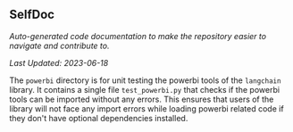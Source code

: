 <!--- START SELFDOC --->
## SelfDoc
_Auto-generated code documentation to make the repository easier to navigate and contribute to._

_Last Updated: 2023-06-18_

The `powerbi` directory is for unit testing the powerbi tools of the `langchain` library. It contains a single file `test_powerbi.py` that checks if the powerbi tools can be imported without any errors. This ensures that users of the library will not face any import errors while loading powerbi related code if they don't have optional dependencies installed.

<!--- END SELFDOC --->